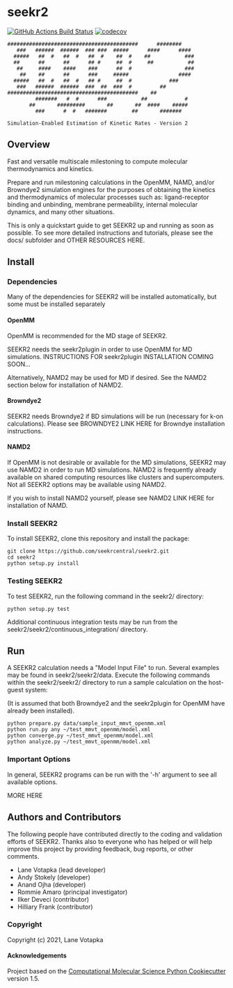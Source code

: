 seekr2
==============================
[//]: # (Badges)
[![GitHub Actions Build Status](https://github.com/REPLACE_WITH_OWNER_ACCOUNT/seekr2/workflows/CI/badge.svg)](https://github.com/REPLACE_WITH_OWNER_ACCOUNT/seekr2/actions?query=workflow%3ACI)
[![codecov](https://codecov.io/gh/REPLACE_WITH_OWNER_ACCOUNT/seekr2/branch/master/graph/badge.svg)](https://codecov.io/gh/REPLACE_WITH_OWNER_ACCOUNT/seekr2/branch/master)

```
##########################################      ########
   ###   ######  ######  ### ###  #####      ####      ####
  #####   ##  #   ##  #   ##  #    ##  #    ##           ###
  ##      ##      ##      ## #     ##  #     ##           ##
   ##     ####    ####    ###      ##  #                 ###
    ##    ##      ##      ###     #####                ####
  #####   ##  #   ##  #   ## #     ##  #            ###
   ###   ######  ######  ###  ##  ###  #         ## 
##########################################    ##
         #######   #  #      ###           ##            #
       ##       #########       ##       ##  ####    #####
         ###      #  #   #######        ##       #######

Simulation-Enabled Estimation of Kinetic Rates - Version 2
```

## Overview
Fast and versatile multiscale milestoning to compute molecular thermodynamics
and kinetics.

Prepare and run milestoning calculations in the OpenMM, NAMD, and/or Browndye2
simulation engines for the purposes of obtaining the kinetics and 
thermodynamics of molecular processes such as: ligand-receptor 
binding and unbinding, membrane permeability, internal molecular dynamics, 
and many other situations.

This is only a quickstart guide to get SEEKR2 up and running as soon as
possible. To see more detailed instructions and tutorials, please see the
docs/ subfolder and OTHER RESOURCES HERE.

## Install

### Dependencies
Many of the dependencies for SEEKR2 will be installed automatically, but
some must be installed separately

#### OpenMM

OpenMM is recommended for the MD stage of SEEKR2.

SEEKR2 needs the seekr2plugin in order to use OpenMM for MD simulations. 
INSTRUCTIONS FOR seekr2plugin INSTALLATION COMING SOON...

Alternatively, NAMD2 may be used for MD if desired. See the NAMD2 section
below for installation of NAMD2.

#### Browndye2

SEEKR2 needs Browndye2 if BD simulations will be run (necessary for k-on
calculations). Please see BROWNDYE2 LINK HERE for Browndye installation
instructions.

#### NAMD2

If OpenMM is not desirable or available for the MD simulations, SEEKR2 may 
use NAMD2 in order to run MD simulations. NAMD2 is frequently already 
available on shared computing resources like clusters and supercomputers.
Not all SEEKR2 options may be available using NAMD2.

If you wish to install NAMD2 yourself, please see NAMD2 LINK HERE for 
installation of NAMD.

### Install SEEKR2
To install SEEKR2, clone this repository and install the package:

```
git clone https://github.com/seekrcentral/seekr2.git
cd seekr2
python setup.py install
```

### Testing SEEKR2
To test SEEKR2, run the following command in the seekr2/ directory:

```
python setup.py test
```

Additional continuous integration tests may be run from the
seekr2/seekr2/continuous_integration/ directory.

## Run

A SEEKR2 calculation needs a "Model Input File" to run. Several examples may
be found in seekr2/seekr2/data. Execute the following commands within the 
seekr2/seekr2/ directory to run a sample calculation on the host-guest system:

(It is assumed that both Browndye2 and the seekr2plugin for OpenMM have
already been installed).

```
python prepare.py data/sample_input_mmvt_openmm.xml
python run.py any ~/test_mmvt_openmm/model.xml
python converge.py ~/test_mmvt_openmm/model.xml
python analyze.py ~/test_mmvt_openmm/model.xml
```

### Important Options

In general, SEEKR2 programs can be run with the '-h' argument to see all
available options.

MORE HERE

## Authors and Contributors

The following people have contributed directly to the coding and validation
efforts of SEEKR2. Thanks also to everyone who has
helped or will help improve this project by providing feedback, bug reports,
or other comments.

* Lane Votapka (lead developer)
* Andy Stokely (developer)
* Anand Ojha (developer)
* Rommie Amaro (principal investigator)
* Ilker Deveci (contributor)
* Hilliary Frank (contributor)

### Copyright

Copyright (c) 2021, Lane Votapka


#### Acknowledgements
 
Project based on the 
[Computational Molecular Science Python Cookiecutter](https://github.com/molssi/cookiecutter-cms) version 1.5.
